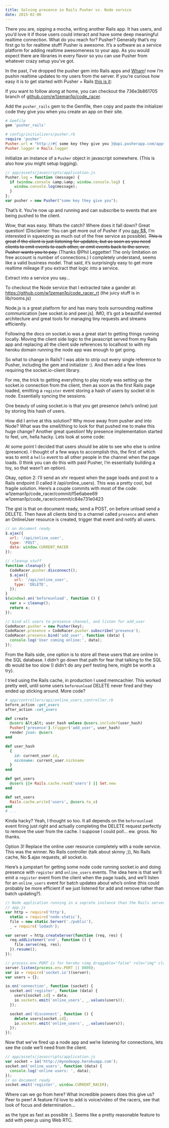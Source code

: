 ```yaml
---
title: Solving presence in Rails Pusher vs. Node service
date: 2015-02-06
---
```


There you are, sipping a mocha, writing another Rails app. It has users, and you’d love it if those users could interact and have some deep meaningful realtime connection. What do you reach for? Pusher? Generally that’s my first go to for realtime stuff! Pusher is awesome. It’s a software as a service platform for adding realtime awesomeness to your
app. As you would expect there are libraries in every flavor so you can use Pusher from whatever crazy setup you’ve got.

In the past, I’ve dropped the pusher gem into Rails apps and [Wham](http://static.guim.co.uk/sys-images/Guardian/Pix/pictures/2013/8/23/1377275935060/Wham-008.jpg)! now I’m pushin realtime updates to my users from the server. If you’re curious how easy it is to get started with Pusher + Rails [this is it](https://pusher.com/docs/javascript_quick_start):

If you want to follow along at home, you can checkout the 736e3b861705
branch of [github.com/w1zeman1p/code_racer](https://github.com/w1zeman1p/code_racer).

Add the `pusher_rails` gem to the Gemfile, then copy and paste the initializer code they give you when you create an app on their site.

```ruby
# Gemfile
gem 'pusher_rails'

# config/initializers/pusher.rb
require 'pusher'
Pusher.url = "http://#{ some key they give you }@api.pusherapp.com/apps/#{ some app id they give you }";
Pusher.logger = Rails.logger
```

Initialize an instance of a `Pusher` object in javascript somewhere.
(This is also how you might setup logging).

```js
// app/assets/javascripts/application.js
Pusher.log = function (message) {
  if (window.console &amp;&amp; window.console.log) {
    window.console.log(message);
  }
};
var pusher = new Pusher("some key they give you");
```

That’s it. You’re now up and running and can subscribe to events that are being pushed to the client.

Wow, that was easy. Whats the catch? Where does it fall down? Great question! (Disclaimer: You can get more out of Pusher if you [pay $$](https://pusher.com/pricing), I’m interested in squeezing as much out of the free service as possible). ~~This is great if the client is just listening for updates, but as soon as you need clients to emit events to each other, or emit events back to the server, Pusher wants you to pay.~~ (Thanks @Phil Leggetter! The only limitation on free account is number of connections.) I completely understand, seems like a valid business model. That said, it’s surprisingly easy to get more realtime mileage if you extract that logic into a service.

Extract into a service you say…

To checkout the Node service that I extracted take a gander at: https://github.com/w1zeman1p/code_racer_rt (the juicy stuff is in lib/rooms.js)

Node.js is a great platform for and has many tools surrounding realtime communication [see socket.io and peer.js]. IMO, it’s got a beautiful evented architecture and great tools for managing tiny requests and streams efficiently.

Following the docs on socket.io was a great start to getting things running locally. Moving the client side logic to the javascript served from my Rails app and replacing all the client side references to localhost to with my heroku domain running the node app was enough to get going.

So what to change in Rails? I was able to strip out every single reference to Pusher, including the gem and initializer :). And then add a few lines requiring the socket.io-client library.

For me, the trick to getting everything to play nicely was setting up the socket.io connection from the client, then as soon as the first Rails page loaded, emitting a `register` event storing a hash of users by socket id in node. Essentially syncing the sessions.

One beauty of using socket.io is that you get presence (who’s online) just by storing this hash of users.

How did I arrive at this solution? Why move away from pusher and into Node? What was the smell/thing to look for that pushed me to make this huge change? Another great question! My presence implementation started to feel, um, hella hacky. Lets look at some code:

At some point I decided that users should be able to see who else is online (presence). I thought of a few ways to accomplish this, the first of which was to emit a `hello` event to all other people in the channel when the page loads. (I think you can do this with paid Pusher, I’m essentially building a toy, so that wasn’t an option).

Okay, option 2: I’ll send an xhr request when the page loads and post to a Rails endpoint (I called it /api/online_users). This was a pretty cool, but fragile solution. Here’s a couple commits with most of the code: w1zeman1p/code_racer/commit/f5e6abee69
w1zeman1p/code_racer/commit/c84e731e0423

The gist is that on document ready, send a POST, on before unload send a DELETE. Then have all clients bind to a channel called `presence` and when an OnlineUser resource is created, trigger that event and notify all users.

```js
// on document ready
$.ajax({
  url: '/api/online_user',
  type: 'POST',
  data: window.CURRENT_RACER
});

// cleanup stuff
function cleanup() {
  CodeRacer.pusher.disconnect();
  $.ajax({
    url: '/api/online_user',
    type: 'DELETE',
  });
}
$(window).on('beforeunload', function () {
  var x = cleanup();
  return x;
});

// bind all users to presence channel, and listen for add_user
CodeRacer.pusher = new Pusher(key);
CodeRacer.presence = CodeRacer.pusher.subscribe('presence');
CodeRacer.presence.bind('add_user', function (data) {
  console.log('User coming online:', data);
});
```

From the Rails side, one option is to store all these users that are online in the SQL database. I didn’t go down that path for fear that talking to the SQL db would be too slow (I didn’t do any perf testing here, might be worth a try).

I tried using the Rails cache, in production I used memcachier. This worked pretty well, until some users `beforeunload` DELETE never fired and they ended up sticking around. More code?

```ruby
# app/controllers/api/online_users_controller.rb
before_action :get_users
after_action :set_users

def create
  @users &lt;&lt; user_hash unless @users.include?(user_hash)
  Pusher['presence'].trigger('add_user', user_hash)
  render json: @users
end

def user_hash
  {
    id: current_user.id,
    nickname: current_user.nickname
  }
end

def get_users
  @users ||= Rails.cache.read('users') || Set.new
end

def set_users
  Rails.cache.write('users', @users.to_a)
end
# ...
```

Kinda hacky? Yeah, I thought so too. It all depends on the `beforeunload` event firing just right and actually completing the DELETE request perfectly to remove the user from the cache. I suppose I could poll… ew. gross. No thanks.

Option 3! Replace the online user resource completely with a node service. This was the winner. No Rails controller (talk about skinny ;)), No Rails cache, No $.ajax requests, all socket.io.

Here’s a jumpstart for getting some node code running socket.io and doing presence with `register` and `online_users` events. The idea here is that we’ll emit a `register` event from the client when the page loads, and we’ll listen for an `online_users` event for batch updates about who’s online (this could probably be more efficient if we just listened for add and remove rather than batch updating?).

```js
// Node application running in a seprate instance than the Rails server.
// app.js
var http = require('http'),
  static = require('node-static'),
  file = new static.Server('./public'),
  _ = require('lodash');

var server = http.createServer(function (req, res) {
  req.addListener('end', function () {
    file.serve(req, res);
  }).resume();
});

// process.env.PORT is for heroku <img draggable="false" role="img" class="emoji" alt="🙂" src="https://s0.wp.com/wp-content/mu-plugins/wpcom-smileys/twemoji/2/svg/1f642.svg" scale="0">
server.listen(process.env.PORT || 8000);
var io = require('socket.io')(server);
var users = {};

io.on('connection', function (socket) {
  socket.on('register', function (data) {
    users[socket.id] = data;
    io.sockets.emit('online_users', _.values(users));
  });

  socket.on('disconnect', function () {
    delete users[socket.id];
    io.sockets.emit('online_users', _.values(users));
  });
});
```

Now that we’ve fired up a node app and we’re listening for connections, lets see the code we’ll need from the client.

```js
// app/assets/javascripts/application.js
var socket = io('http://mynodeapp.herokuapp.com');
socket.on('online_users', function (data) {
  console.log('online users: ', data);
});
// on document ready
socket.emit('register', window.CURRENT_RACER);
```

Where can we go from here? What incredible powers does this give us? Peer to peer! A feature I’d love to add is voice/video of the racers, see that look of focus and determination…

as the type as fast as possible :). Seems like a pretty reasonable feature to add with peer.js using Web RTC.
